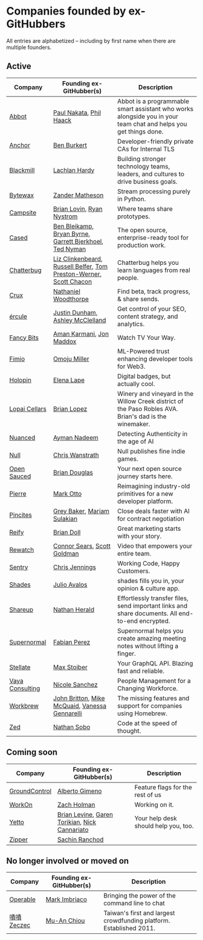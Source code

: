 # Companies founded by ex-GitHubbers

All entries are alphabetized – including by first name when there are multiple founders.

## Active

| Company                                           | Founding ex-GitHubber(s)                                                                                                                                                                   | Description                                                                                                      |
|---------------------------------------------------|--------------------------------------------------------------------------------------------------------------------------------------------------------------------------------------------|------------------------------------------------------------------------------------------------------------------|
| [Abbot](https://ab.bot)                           | [Paul Nakata](https://github.com/pmn), [Phil Haack](https://github.com/haacked)                                                                                                            | Abbot is a programmable smart assistant who works alongside you in your team chat and helps you get things done. |
| [Anchor](https://anchor.dev)                      | [Ben Burkert]([url](https://github.com/benburkert)) | Developer-friendly private CAs for Internal TLS |
| [Blackmill](https://blackmill.co)                 | [Lachlan Hardy](https://github.com/lachlanhardy)                                                                                                                                           | Building stronger technology teams, leaders, and cultures to drive business goals.                               |
| [Bytewax](https://bytewax.io)                     | [Zander Matheson](https://github.com/awmatheson)                                                                                                                                           | Stream processing purely in Python.                                                                              |
| [Campsite](https://www.campsite.design)           | [Brian Lovin](https://github.com/brianlovin), [Ryan Nystrom](https://github.com/rnystrom)                                                                                                  | Where teams share prototypes.                                                                                    |
| [Cased](https://cased.com)                        | [Ben Bleikamp](https://github.com/bleikamp), [Bryan Byrne](https://github.com/irishbryan), [Garrett Bjerkhoel](https://github.com/dewski), [Ted Nyman](https://github.com/tnm)             | The open source, enterprise-ready tool for production work.                                                      |
| [Chatterbug](https://chatterbug.com)              | [Liz Clinkenbeard](https://github.com/lizclink), [Russell Belfer](https://github.com/arrbee), [Tom Preston-Werner](https://github.com/mojombo), [Scott Chacon](https://github.com/schacon) | Chatterbug helps you learn languages from real people.                                                           |
| [Crux](https://cruxapp.ca)                        | [Nathaniel Woodthorpe](https://github.com/d12)                                                                                                                                             | Find beta, track progress, & share sends.                                                                        |
| [ércule](https://ercule.co)                       | [Justin Dunham](https://github.com/riboflavin), [Ashley McClelland](https://github.com/ashumz)                                                                                             | Get control of your SEO, content strategy, and analytics.                                                        |
| [Fancy Bits](https://https://getchannels.com/)    | [Aman Karmani](tmm1), [Jon Maddox](https://github.com/maddox)                                                                                                                              | Watch TV Your Way.                                                                                               |
| [Fimio](https://fimio.xyz)                        | [Omoju Miller](https://github.com/omoju)                                                                                                                                                   | ML-Powered trust enhancing developer tools for Web3.                                                             |
| [Holopin](https://www.holopin.io)                 | [Elena Lape](https://github.com/elenalape)                                                                                                                                                 | Digital badges, but actually cool.                                                                               |
| [Lopai Cellars](https://lopaicellars.com)         | [Brian Lopez](https://github.com/brianmario)                                                                                                                                               | Winery and vineyard in the Willow Creek district of the Paso Robles AVA. Brian's dad is the winemaker.           |
| [Nuanced](https://www.nuanced.dev) | [Ayman Nadeem](https://github.com/aymannadeem) | Detecting Authenticity in the age of AI |
| [Null](https://null.com)                          | [Chris Wanstrath](https://github.com/defunkt)                                                                                                                                              | Null publishes fine indie games.                                                                                 |
| [Open Sauced](https://opensauced.pizza)           | [Brian Douglas](https://github.com/bdougie)                                                                                                                                                | Your next open source journey starts here.                                                                       |
| [Pierre](https://pierre.co)                       | [Mark Otto](https://github.com/mdo)                                                                                                                                                        | Reimagining industry-old primitives for a new developer platform.                                                |
| [Pincites](https://www.pincites.com/)             | [Grey Baker](https://github.com/greysteil), [Mariam Sulakian](https://github.com/15MariamS) | Close deals faster with AI for contract negotiation |
| [Reify](https://www.reifyworks.com)               | [Brian Doll](https://github.com/briandoll)                                                                                                                                                 | Great marketing starts with your story.                                                                          |
| [Rewatch](https://rewatch.com)                    | [Connor Sears](https://github.com/connors), [Scott Goldman](https://github.com/scottjg)                                                                                                    | Video that empowers your entire team.                                                                            |
| [Sentry](https://sentry.io)                       | [Chris Jennings](https://github.com/ckj)                                                                                                                                                   | Working Code, Happy Customers.                                                                                   |
| [Shades](https://shades.news)                     | [Julio Avalos](https://github.com/hoolio)                                                                                                                                                  | shades fills you in, your opinion & culture app.                                                                 |
| [Shareup](https://shareup.app)                    | [Nathan Herald](https://github.com/myobie)                                                                                                                                                 | Effortlessly transfer files, send important links and share documents. All end-to-end encrypted.                 |
| [Supernormal](https://supernormal.com)            | [Fabian Perez](https://github.com/fabianperez)                                                                                                                                             | Supernormal helps you create amazing meeting notes without lifting a finger.                                     |
| [Stellate](https://stellate.co)                   | [Max Stoiber](https://github.com/mxstbr)                                                                                                                                                   | Your GraphQL API. Blazing fast and reliable.                                                                     |
| [Vaya Consulting](https://www.vayaconsulting.com) | [Nicole Sanchez](https://github.com/nmsanchez)                                                                                                                                             | People Management for a Changing Workforce.                                                                      |
| [Workbrew](https://workbrew.com)                    | [John Britton](https://github.com/johndbritton), [Mike McQuaid](https://www.github.com/mikemcquaid), [Vanessa Gennarelli](https://www.github.com/mozzadrella)                              | The missing features and support for companies using Homebrew.                                                              |
| [Zed](https://zed.dev)                            | [Nathan Sobo](https://github.com/nathansobo)                                                                                                                                               | Code at the speed of thought.                                                                                    |

## Coming soon

| Company                                    | Founding ex-GitHubber(s)                                                                                                                    | Description                          |
|--------------------------------------------|---------------------------------------------------------------------------------------------------------------------------------------------|--------------------------------------|
| [GroundControl](https://groundcontrol.sh/) | [Alberto Gimeno](https://github.com/gimenete)                                                                                               | Feature flags for the rest of us     |
| [WorkOn](https://workon.co)                | [Zach Holman](https://github.com/holman)                                                                                                    | Working on it.                       |
| [Yetto](https://yetto.app)                 | [Brian Levine](https://github.com/balevine), [Garen Torikian](https://github.com/gjtorikian), [Nick Cannariato](https://github.com/birdcar) | Your help desk should help you, too. |
| [Zipper](https://www.zipper.works)         | [Sachin Ranchod](https://github.com/sachinr)                                                                                                |                                      |

## No longer involved or moved on

| Company                          | Founding ex-GitHubber(s)                     | Description                                                                                        |
|----------------------------------|----------------------------------------------|----------------------------------------------------------------------------------------------------|
| [Operable](http://operable.io)   | [Mark Imbriaco](https://github.com/imbriaco) | Bringing the power of the command line to chat                                                     |
| [嘖嘖 Zeczec](https://www.zeczec.com) | [Mu-An Chiou](https://github.com/muan)       | Taiwan's first and largest crowdfunding platform. Established 2011. |
